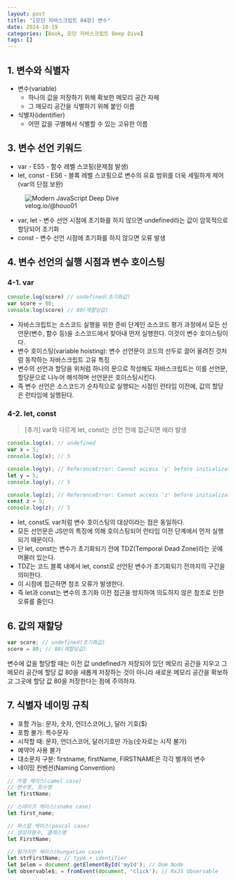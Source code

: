 ```yaml
---
layout: post
title: "[모던 자바스크립트 04장] 변수"
date: 2024-10-19
categories: [Book, 모던 자바스크립트 Deep Dive]
tags: []
---
```


## 1. 변수와 식별자
- 변수(variable)
  - 하나의 값을 저장하기 위해 확보한 메모리 공간 자체
  - 그 메모리 공간을 식별하기 위해 붙인 이름
- 식별자(identifier)
  - 어떤 값을 구별해서 식별할 수 있는 고유한 이름
 

## 3. 변수 선언 키워드
- var - ES5 - 함수 레벨 스코핑(문제점 발생)
- let, const - ES6 - 블록 레벨 스코핑으로 변수의 유효 범위를 더욱 세밀하게 제어(var의 단점 보완)
<figure>
    <img src="https://velog.velcdn.com/images/dhrhghdql/post/17dadbf7-2a3b-48d9-813d-a966dc21bc65/image.png" alt="Modern JavaScript Deep Dive">
    <figcaption>velog.io/@houo01</figcaption>
</figure>

- var, let - 변수 선언 시점에 초기화를 하지 않으면 undefined라는 값이 암묵적으로 할당되어 초기화
- const - 변수 선언 시점에 초기화를 하지 않으면 오류 발생


## 4. 변수 선언의 실행 시점과 변수 호이스팅
### 4-1. var
```javascript
console.log(score) // undefined(초기화값)
var score = 80;
console.log(score) // 80(재할당값)
```
- 자바스크립트는 소스코드 실행을 위한 준비 단계인 소스코드 평가 과정에서 모든 선언문(변수, 함수 등)을 소스코드에서 찾아내 먼저 실행한다. 이것이 변수 호이스팅이다.
- 변수 호이스팅(variable hoisting): 변수 선언문이 코드의 선두로 끌어 올려진 것처럼 동작하는 자바스크립트 고유 특징
- 변수의 선언과 할당을 위처럼 하나의 문으로 작성해도 자바스크립트는 이를 선언문, 할당문으로 나누어 해석하며 선언문은 호이스팅시킨다.
- 즉 변수 선언은 소스코드가 순차적으로 실행되는 시점인 런타임 이전에, 값의 할당은 런타임에 실행된다.
 
### 4-2. let, const
> [추가] var와 다르게 let, const는 선언 전에 접근되면 에러 발생

```javascript
console.log(x); // undefined
var x = 5;
console.log(x); // 5

console.log(y); // ReferenceError: Cannot access 'y' before initialization
let y = 5;
console.log(y); // 5

console.log(z); // ReferenceError: Cannot access 'z' before initialization
const z = 5;
console.log(z); // 5
```
- let, const도 var처럼 변수 호이스팅의 대상이라는 점은 동일하다.
- 모든 선언문은 JS만의 특징에 의해 호이스팅되어 런타임 이전 단계에서 먼저 실행되기 때문이다.
- 단 let, const는 변수가 초기화되기 전에 TDZ(Temporal Dead Zone)라는 곳에 머물러 있는다.
- TDZ는 코드 블록 내에서 let, const로 선언된 변수가 초기화되기 전까지의 구간을 의미한다.
- 이 시점에 접근하면 참조 오류가 발생한다.
- 즉 let과 const는 변수의 초기화 이전 접근을 방지하여 의도하지 않은 참조로 인한 오류를 줄인다.
 

## 6. 값의 재할당
 ```javascript
var score; // undefined(초기화값)
score = 80; // 80(재할당값)
```
변수에 값을 할당할 때는 이전 값 undefined가 저장되어 있던 메모리 공간을 지우고 그 메모리 공간에 할당 값 80을 새롭게 저장하는 것이 아니라 새로운 메모리 공간을 확보하고 그곳에 할당 값 80을 저장한다는 점에 주의하자.


## 7. 식별자 네이밍 규칙
- 포함 가능: 문자, 숫자, 언더스코어(_), 달러 기호($)
- 포함 불가: 특수문자
- 시작할 때: 문자, 언더스코어, 달러기호만 가능(숫자로는 시작 불가)
- 예약어 사용 불가
- 대소문자 구분: firstname, firstName, FIRSTNAME은 각각 별개의 변수
- 네이밍 컨벤션(Naming Convention)

```javascript
// 카멜 케이스(camel case)
// 변수명, 함수명
let firstName;

// 스네이크 케이스(snake case)
let first_name;

// 파스칼 케이스(pascal case)
// 생성자함수, 클래스명
let FirstName;

// 헝가리안 케이스(hungarian case)
let strFirstName; // type + identifier
let $elem = document.getElementById('myId'); // Dom Node
let observable$; = fromEvent(document, 'click'); // RxJS Observable
```